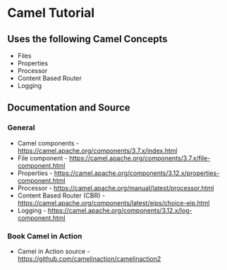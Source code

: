 # Camel Tutorial

## Uses the following Camel Concepts

- Files
- Properties
- Processor
- Content Based Router
- Logging

## Documentation and Source

### General

- Camel components - https://camel.apache.org/components/3.7.x/index.html
- File component - https://camel.apache.org/components/3.7.x/file-component.html
- Properties - https://camel.apache.org/components/3.12.x/properties-component.html
- Processor - https://camel.apache.org/manual/latest/processor.html
- Content Based Router (CBR) - https://camel.apache.org/components/latest/eips/choice-eip.html
- Logging - https://camel.apache.org/components/3.12.x/log-component.html
    
### Book Camel in Action

- Camel in Action source - https://github.com/camelinaction/camelinaction2
